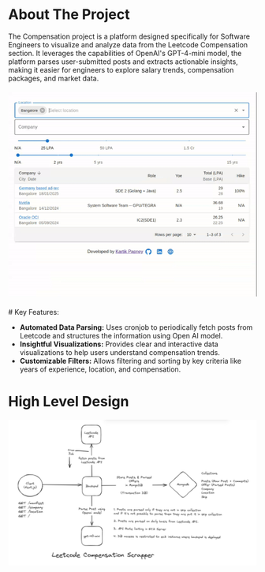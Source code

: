 # About The Project

The Compensation project is a platform designed specifically for Software Engineers to visualize and analyze data from the Leetcode Compensation section. It leverages the capabilities of OpenAI's GPT-4-mini model, the platform parses user-submitted posts and extracts actionable insights, making it easier for engineers to explore salary trends, compensation packages, and market data.
<p style="margin-top: 20px; margin-bottom: 20px;">
  <img src="compensation.gif" alt="Demo">
</p>
# Key Features:

<ul>
    <li>
    <b>Automated Data Parsing:</b> Uses cronjob to periodically fetch posts from Leetcode and structures the information using Open AI model.
    </li>
    <li>
    <b>Insightful Visualizations:</b> Provides clear and interactive data visualizations to help users understand compensation trends.
    </li>
    <li><b>Customizable Filters:</b> Allows filtering and sorting by key criteria like years of experience, location, and compensation.</li>
</ul>

# High Level Design

<p style="margin-top: 20px; margin-bottom: 20px;">
  <img src="hld.png" alt="High Level Design">
</p>
